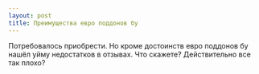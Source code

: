 ```yaml
---
layout: post 
title: Преимущества евро поддонов бу 
--- 
```

Потребовалось приобрести. Но кроме достоинств евро поддонов бу нашёл уйму недостатков в отзывах. Что скажете? Действительно все так плохо?
